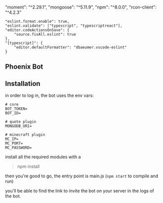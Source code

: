 "moment": "^2.29.1",
"mongoose": "^5.11.9",
"npm": "^8.0.0",
"rcon-client": "^4.2.3"

    "eslint.format.enable": true,
    "eslint.validate": ["typescript", "typescriptreact"],
    "editor.codeActionsOnSave": {
        "source.fixAll.eslint": true
    },
    "[typescript]": {
        "editor.defaultFormatter": "dbaeumer.vscode-eslint"
    }

Phoenix Bot
-------------

## Installation

in order to log in, the bot uses the env vars:

```
# core
BOT_TOKEN=
BOT_ID=

# quote plugin
MONGODB_URI=

# minecraft plugin
MC_IP=
MC_PORT=
MC_PASSWORD=
```

install all the required modules with a

>npm install

then you're good to go, the entry point is main.js (`npm start` to compile and run)

you'll be able to find the link to invite the bot on your server in the logs of the bot.

